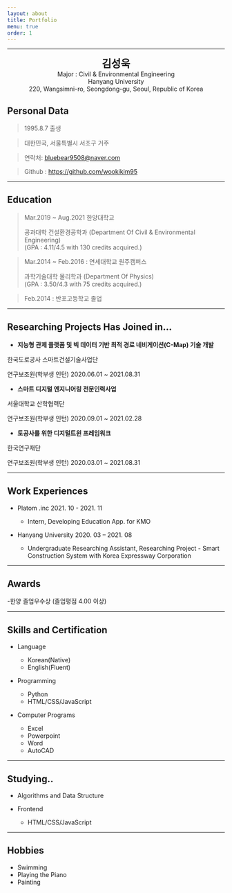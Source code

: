```yaml
---
layout: about
title: Portfolio
menu: true
order: 1
---
```


* * *
<center>
<span style=
"font-size:170%;
font-weight:bold">
김성욱
</span>
</center>

<center>Major : Civil & Environmental Engineering</center>

<center>Hanyang University</center>

<center>220, Wangsimni-ro, Seongdong-gu, Seoul, Republic of Korea</center>

## Personal Data

> 1995.8.7 출생

> 대한민국, 서울특별시 서초구 거주

> 연락처: bluebear9508@naver.com

> Github : <a href="https://github.com/wookikim95">https://github.com/wookikim95</a>

---
## Education

> Mar.2019 ~ Aug.2021 한양대학교
>
> 공과대학 건설환경공학과 (Department Of Civil & Environmental Engineering)<br/>
> (GPA : 4.11/4.5 with 130 credits acquired.)

> Mar.2014 ~ Feb.2016 : 연세대학교 원주캠퍼스
>
> 과학기술대학 물리학과 (Department Of Physics)<br/>
> (GPA : 3.50/4.3 with 75 credits acquired.)

> Feb.2014 : 반포고등학교 졸업


---
## Researching Projects Has Joined in...


* **지능형 관제 플랫폼 및 빅 데이터 기반 최적 경로 네비게이션(C-Map) 기술 개발**

한국도로공사 스마트건설기술사업단

연구보조원(학부생 인턴) 2020.06.01 ~ 2021.08.31

* **스마트 디지털 엔지니어링 전문인력사업**

서울대학교 산학협력단

연구보조원(학부생 인턴) 2020.09.01 ~ 2021.02.28

* **토공사를 위한 디지털트윈 프레임워크**

한국연구재단

연구보조원(학부생 인턴) 2020.03.01 ~ 2021.08.31

---
## Work Experiences

* Platom .inc 2021. 10 - 2021. 11 

  + Intern, Developing Education App. for KMO

* Hanyang University 2020. 03 – 2021. 08

  + Undergraduate Researching Assistant, Researching Project - Smart Construction System with Korea Expressway Corporation


---
## Awards


-한양 졸업우수상 (졸업평점 4.00 이상)

---
## Skills and Certification

* Language
  + Korean(Native)
  + English(Fluent)

* Programming
  + Python
  + HTML/CSS/JavaScript

* Computer Programs
  + Excel
  + Powerpoint
  + Word
  + AutoCAD

---
## Studying..

* Algorithms and Data Structure

* Frontend
    + HTML/CSS/JavaScript

---
## Hobbies

* Swimming
* Playing the Piano
* Painting



